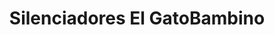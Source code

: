 ---
title: "Silenciadores El GatoBambino"
url: /santa-cruz-de-la-sierra/silenciadores-el-gatobambino/
shop: reparación de automóviles
---